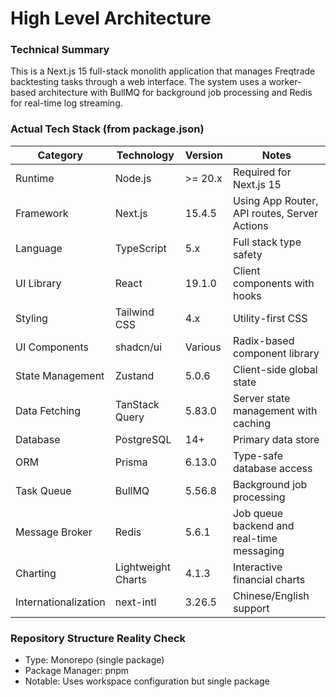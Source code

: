 # High Level Architecture

### Technical Summary

This is a Next.js 15 full-stack monolith application that manages Freqtrade backtesting tasks through a web interface. The system uses a worker-based architecture with BullMQ for background job processing and Redis for real-time log streaming.

### Actual Tech Stack (from package.json)

| Category | Technology | Version | Notes |
|----------|------------|---------|-------|
| Runtime | Node.js | >= 20.x | Required for Next.js 15 |
| Framework | Next.js | 15.4.5 | Using App Router, API routes, Server Actions |
| Language | TypeScript | 5.x | Full stack type safety |
| UI Library | React | 19.1.0 | Client components with hooks |
| Styling | Tailwind CSS | 4.x | Utility-first CSS |
| UI Components | shadcn/ui | Various | Radix-based component library |
| State Management | Zustand | 5.0.6 | Client-side global state |
| Data Fetching | TanStack Query | 5.83.0 | Server state management with caching |
| Database | PostgreSQL | 14+ | Primary data store |
| ORM | Prisma | 6.13.0 | Type-safe database access |
| Task Queue | BullMQ | 5.56.8 | Background job processing |
| Message Broker | Redis | 5.6.1 | Job queue backend and real-time messaging |
| Charting | Lightweight Charts | 4.1.3 | Interactive financial charts |
| Internationalization | next-intl | 3.26.5 | Chinese/English support |

### Repository Structure Reality Check

- Type: Monorepo (single package)
- Package Manager: pnpm
- Notable: Uses workspace configuration but single package
